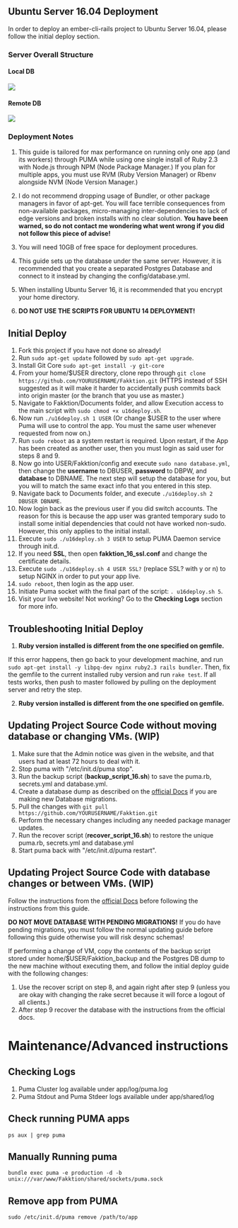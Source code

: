 ## Ubuntu Server 16.04 Deployment
In order to deploy an ember-cli-rails project to Ubuntu Server 16.04, please follow the initial deploy section.

### Server Overall Structure

#### Local DB
![](/u16_localdb.png)

#### Remote DB
![](/u16_remotedb.png)

### Deployment Notes
1. This guide is tailored for max performance on running only one app (and its workers) through PUMA while using one single install of Ruby 2.3 with Node.js through NPM (Node Package Manager.) If you plan for multiple apps, you must use RVM (Ruby Version Manager) or Rbenv alongside NVM (Node Version Manager.)

2. I do not recommend dropping usage of Bundler, or other package managers in favor of apt-get. You will face terrible consequences from non-available packages, micro-managing inter-dependencies to lack of edge versions and broken installs with no clear solution. **You have been warned, so do not contact me wondering what went wrong if you did not follow this piece of advise!**

3. You will need 10GB of free space for deployment procedures.

4. This guide sets up the database under the same server. However, it is recommended that you create a separated Postgres Database and connect to it instead by changing the config/database.yml.

5. When installing Ubuntu Server 16, it is recommended that you encrypt your home directory.

6. **DO NOT USE THE SCRIPTS FOR UBUNTU 14 DEPLOYMENT!**

## Initial Deploy
1. Fork this project if you have not done so already!
2. Run ```sudo apt-get update``` followed by ```sudo apt-get upgrade```.
3. Install Git Core ```sudo apt-get install -y git-core```
4. From your home/$USER directory, clone repo through ```git clone https://github.com/YOURUSERNAME/Fakktion.git``` (HTTPS instead of SSH suggested as it will make it harder to accidentally push commits back into origin master (or the branch that you use as master.)
5. Navigate to Fakktion/Documents folder, and allow Execution access to the main script with ```sudo chmod +x u16deploy.sh```.
6. Now run ```./u16deploy.sh 1 USER``` (Or change $USER to the user where Puma will use to control the app. You must the same user whenever requested from now on.)
7. Run ```sudo reboot``` as a system restart is required. Upon restart, if the App has been created as another user, then you must login as said user for steps 8 and 9.
8. Now go into USER/Fakktion/config and execute ```sudo nano database.yml```, then change the **username** to DBUSER, **password** to DBPW, and **database** to DBNAME. The next step will setup the database for you, but you will to match the same exact info that you entered in this step.
9. Navigate back to Documents folder, and execute ```./u16deploy.sh 2 DBUSER DBNAME```.
10. Now login back as the previous user if you did switch accounts. The reason for this is because the app user was granted temporary sudo to install some initial dependencies that could not have worked non-sudo. However, this only applies to the initial install.
11. Execute ```sudo ./u16deploy.sh 3 USER``` to setup PUMA Daemon service through init.d.
12. If you need **SSL**, then open **fakktion_16_ssl.conf** and change the certificate details.
13. Execute ```sudo ./u16deploy.sh 4 USER SSL?``` (replace SSL? with y or n) to setup NGINX in order to put your app live.
14. ```sudo reboot```, then login as the app user.
15. Initiate Puma socket with the final part of the script: ```. u16deploy.sh 5```.
16. Visit your live website! Not working? Go to the **Checking Logs** section for more info.

## Troubleshooting Initial Deploy
1. **Ruby version installed is different from the one specified on gemfile.**

If this error happens, then go back to your development machine, and run ```sudo apt-get install -y libpq-dev nginx ruby2.3 rails bundler```. Then, fix the gemfile to the current installed ruby version and run ```rake test```. If all tests works, then push to master followed by pulling on the deployment server and retry the step.

2. **Ruby version installed is different from the one specified on gemfile.**


## Updating Project Source Code without moving database or changing VMs. (**WIP**)
1. Make sure that the Admin notice was given in the website, and that users had at least 72 hours to deal with it.
2. Stop puma with "/etc/init.d/puma stop".
3. Run the backup script (**backup_script_16.sh**) to save the puma.rb, secrets.yml and database.yml.
4. Create a database dump as described on the [official Docs](http://www.postgresql.org/docs/9.1/static/backup.html) if you are making new Database migrations.
4. Pull the changes with ```git pull https://github.com/YOURUSERNAME/Fakktion.git```
5. Perform the necessary changes including any needed package manager updates.
6. Run the recover script (**recover_script_16.sh**) to restore the unique puma.rb, secrets.yml and database.yml
7. Start puma back with "/etc/init.d/puma restart".

## Updating Project Source Code with database changes or between VMs. (**WIP**)
Follow the instructions from the [official Docs](http://www.postgresql.org/docs/9.1/static/backup.html) before following the instructions from this guide. 

**DO NOT MOVE DATABASE WITH PENDING MIGRATIONS!** If you do have pending migrations, you must follow the normal updating guide before following this guide otherwise you will risk desync schemas! 

If performing a change of VM, copy the contents of the backup script stored under home/$USER/Fakktion_backup and the Postgres DB dump to the new machine without executing them, and follow the initial deploy guide with the following changes:

1. Use the recover script on step 8, and again right after step 9 (unless you are okay with changing the rake secret because it will force a logout of all clients.)
2. After step 9 recover the database with the instructions from the official docs.

# Maintenance/Advanced instructions

## Checking Logs
1. Puma Cluster log available under app/log/puma.log
2. Puma Stdout and Puma Stdeer logs available under app/shared/log

## Check running PUMA apps
```ps aux | grep puma```

## Manually Running puma
```bundle exec puma -e production -d -b unix:///var/www/Fakktion/shared/sockets/puma.sock```

## Remove app from PUMA
```sudo /etc/init.d/puma remove /path/to/app```

